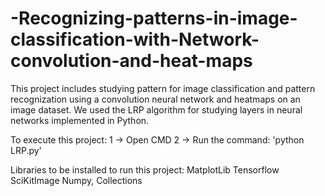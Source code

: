 # -Recognizing-patterns-in-image-classification-with-Network-convolution-and-heat-maps
This project includes studying pattern for image classification and pattern recognization using a convolution neural network and heatmaps on an image dataset. We used the LRP algorithm for studying layers in neural networks implemented in Python.

To execute this project:
1 -> Open CMD
2 -> Run the command: 'python LRP.py' 

Libraries to be installed to run this project:
MatplotLib
Tensorflow
SciKitImage
Numpy, Collections
